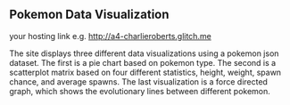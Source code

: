 
## Pokemon Data Visualization

your hosting link e.g. http://a4-charlieroberts.glitch.me

The site displays three different data visualizations using a pokemon json dataset. The first is a pie chart based on pokemon type. The second is a scatterplot matrix based on four different statistics, height, weight, spawn chance, and average spawns. The last visualization is a force directed graph, which shows the evolutionary lines between different pokemon.
